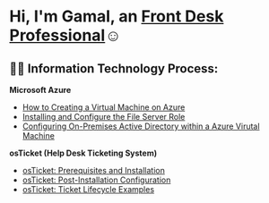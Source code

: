 <h1>Hi, I'm Gamal, an <a href="https://linkedin.com/in/gamalacree">Front Desk Professional</a>☺</h1>

<h2>👨‍💻 Information Technology Process:</h2>

<b>Microsoft Azure</b>
  - [How to Creating a Virtual Machine on Azure](https://github.com/gamalacree/virtual-machine)
  - [Installing and Configure the File Server Role](https://github.com/gamalacree/file-server)
  - [Configuring On-Premises Active Directory within a Azure Virutal Machine](https://github.com/gamalacree/configure-ad)

<b>osTicket (Help Desk Ticketing System)</b>
  - [osTicket: Prerequisites and Installation](https://github.com/gamalacree/osticket-prereqs)
  - [osTicket: Post-Installation Configuration](https://github.com/gamalacree/post-install-config)
  - [osTicket: Ticket Lifecycle Examples](https://github.com/gamalacree/ticket-lifecycle)

